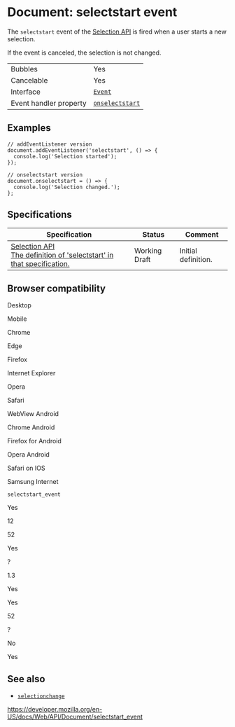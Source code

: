 # Document: selectstart event

The `selectstart` event of the [Selection API](../selection) is fired when a user starts a new selection.

If the event is canceled, the selection is not changed.

<table><tbody><tr class="odd"><td>Bubbles</td><td>Yes</td></tr><tr class="even"><td>Cancelable</td><td>Yes</td></tr><tr class="odd"><td>Interface</td><td><a href="../event"><code>Event</code></a></td></tr><tr class="even"><td>Event handler property</td><td><a href="../globaleventhandlers/onselectstart"><code>onselectstart</code></a></td></tr></tbody></table>

## Examples

    // addEventListener version
    document.addEventListener('selectstart', () => {
      console.log('Selection started');
    });

    // onselectstart version
    document.onselectstart = () => {
      console.log('Selection changed.');
    };

## Specifications

<table><thead><tr class="header"><th>Specification</th><th>Status</th><th>Comment</th></tr></thead><tbody><tr class="odd"><td><a href="https://w3c.github.io/selection-api/#selectstart-event">Selection API<br />
<span class="small">The definition of 'selectstart' in that specification.</span></a></td><td><span class="spec-wd">Working Draft</span></td><td>Initial definition.</td></tr></tbody></table>

## Browser compatibility

Desktop

Mobile

Chrome

Edge

Firefox

Internet Explorer

Opera

Safari

WebView Android

Chrome Android

Firefox for Android

Opera Android

Safari on IOS

Samsung Internet

`selectstart_event`

Yes

12

52

Yes

?

1.3

Yes

Yes

52

?

No

Yes

## See also

- [`selectionchange`](selectionchange_event)

<a href="https://developer.mozilla.org/en-US/docs/Web/API/Document/selectstart_event" class="_attribution-link">https://developer.mozilla.org/en-US/docs/Web/API/Document/selectstart_event</a>
